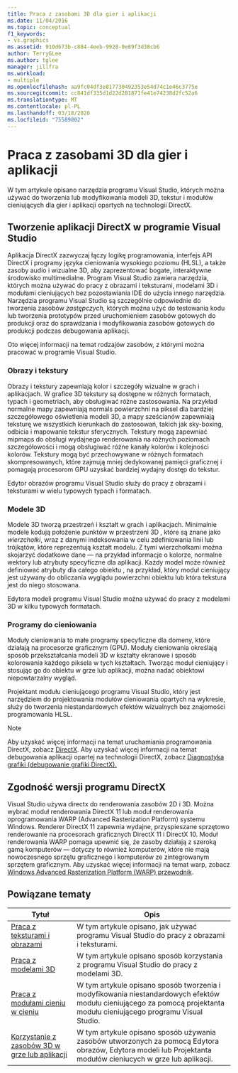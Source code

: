 ```yaml
---
title: Praca z zasobami 3D dla gier i aplikacji
ms.date: 11/04/2016
ms.topic: conceptual
f1_keywords:
- vs.graphics
ms.assetid: 910d673b-c884-4eeb-9928-0e89f3d38cb6
author: TerryGLee
ms.author: tglee
manager: jillfra
ms.workload:
- multiple
ms.openlocfilehash: aa9fc04df3e817730492353e54d74c1e46c3775e
ms.sourcegitcommit: cc841df335d1d22d281871fe41e74238d2fc52a6
ms.translationtype: MT
ms.contentlocale: pl-PL
ms.lasthandoff: 03/18/2020
ms.locfileid: "75589802"
---
```

# <a name="work-with-3d-assets-for-games-and-apps"></a>Praca z zasobami 3D dla gier i aplikacji

W tym artykule opisano narzędzia programu Visual Studio, których można używać do tworzenia lub modyfikowania modeli 3D, tekstur i modułów cieniujących dla gier i aplikacji opartych na technologii DirectX.

## <a name="directx-app-development-in-visual-studio"></a>Tworzenie aplikacji DirectX w programie Visual Studio

Aplikacja DirectX zazwyczaj łączy logikę programowania, interfejs API DirectX i programy języka cieniowania wysokiego poziomu (HLSL), a także zasoby audio i wizualne 3D, aby zaprezentować bogate, interaktywne środowisko multimedialne. Program Visual Studio zawiera narzędzia, których można używać do pracy z obrazami i teksturami, modelami 3D i modułami cieniujących bez pozostawiania IDE do użycia innego narzędzia. Narzędzia programu Visual Studio są szczególnie odpowiednie do tworzenia zasobów *zastępczych,* których można użyć do testowania kodu lub tworzenia prototypów przed uruchomieniem zasobów gotowych do produkcji oraz do sprawdzania i modyfikowania zasobów gotowych do produkcji podczas debugowania aplikacji.

Oto więcej informacji na temat rodzajów zasobów, z którymi można pracować w programie Visual Studio.

### <a name="images-and-textures"></a>Obrazy i tekstury

Obrazy i tekstury zapewniają kolor i szczegóły wizualne w grach i aplikacjach. W grafice 3D tekstury są dostępne w różnych formatach, typach i geometriach, aby obsługiwać różne zastosowania. Na przykład normalne mapy zapewniają normals powierzchni na piksel dla bardziej szczegółowego oświetlenia modeli 3D, a mapy sześcianów zapewniają teksturę we wszystkich kierunkach do zastosowań, takich jak sky-boxing, odbicia i mapowanie tekstur sferycznych. Tekstury mogą zapewniać mipmaps do obsługi wydajnego renderowania na różnych poziomach szczegółowości i mogą obsługiwać różne kanały kolorów i kolejności kolorów. Tekstury mogą być przechowywane w różnych formatach skompresowanych, które zajmują mniej dedykowanej pamięci graficznej i pomagają procesorom GPU uzyskać bardziej wydajny dostęp do tekstur.

Edytor obrazów programu Visual Studio służy do pracy z obrazami i teksturami w wielu typowych typach i formatach.

### <a name="3d-models"></a>Modele 3D

Modele 3D tworzą przestrzeń i kształt w grach i aplikacjach. Minimalnie modele kodują położenie punktów w przestrzeni 3D , które są znane jako *wierzchołki*, wraz z danymi indeksowania w celu zdefiniowania linii lub trójkątów, które reprezentują kształt modelu. Z tymi wierzchołkami można skojarzyć dodatkowe dane — na przykład informacje o kolorze, normalne wektory lub atrybuty specyficzne dla aplikacji. Każdy model może również definiować atrybuty dla całego obiektu , na przykład, który moduł cieniujący jest używany do obliczania wyglądu powierzchni obiektu lub która tekstura jest do niego stosowana.

Edytora modeli programu Visual Studio można używać do pracy z modelami 3D w kilku typowych formatach.

### <a name="shaders"></a>Programy do cieniowania

Moduły cieniowania to małe programy specyficzne dla domeny, które działają na procesorze graficznym (GPU). Moduły cieniowania określają sposób przekształcania modeli 3D w kształty ekranowe i sposób kolorowania każdego piksela w tych kształtach. Tworząc moduł cieniujący i stosując go do obiektu w grze lub aplikacji, można nadać obiektowi niepowtarzalny wygląd.

Projektant modułu cieniującego programu Visual Studio, który jest narzędziem do projektowania modułów cieniowania opartych na wykresie, służy do tworzenia niestandardowych efektów wizualnych bez znajomości programowania HLSL.

> [!NOTE]
> Aby uzyskać więcej informacji na temat uruchamiania programowania DirectX, zobacz [DirectX](/windows/win32/directx). Aby uzyskać więcej informacji na temat debugowania aplikacji opartej na technologii DirectX, zobacz [Diagnostyka grafiki (debugowanie grafiki DirectX).](../debugger/graphics/visual-studio-graphics-diagnostics.md)

## <a name="directx-version-compatibility"></a>Zgodność wersji programu DirectX

Visual Studio używa directx do renderowania zasobów 2D i 3D. Można wybrać moduł renderowania DirectX 11 lub moduł renderowania oprogramowania WARP (Advanced Rasterization Platform) systemu Windows. Renderer DirectX 11 zapewnia wydajne, przyspieszane sprzętowo renderowanie na procesorach graficznych DirectX 11 i DirectX 10. Moduł renderowania WARP pomaga upewnić się, że zasoby działają z szeroką gamą komputerów — dotyczy to również komputerów, które nie mają nowoczesnego sprzętu graficznego i komputerów ze zintegrowanym sprzętem graficznym. Aby uzyskać więcej informacji na temat warp, zobacz [Windows Advanced Rasterization Platform (WARP) przewodnik](/windows/win32/direct3darticles/directx-warp).

## <a name="related-topics"></a>Powiązane tematy

|Tytuł|Opis|
|-----------|-----------------|
|[Praca z teksturami i obrazami](../designers/working-with-textures-and-images.md)|W tym artykule opisano, jak używać programu Visual Studio do pracy z obrazami i teksturami.|
|[Praca z modelami 3D](../designers/working-with-3-d-models.md)|W tym artykule opisano sposób korzystania z programu Visual Studio do pracy z modelami 3D.|
|[Praca z modułami cieniu w cieniu](../designers/working-with-shaders.md)|W tym artykule opisano sposób tworzenia i modyfikowania niestandardowych efektów modułu cieniującego za pomocą projektanta modułu cieniującego programu Visual Studio.|
|[Korzystanie z zasobów 3D w grze lub aplikacji](../designers/using-3-d-assets-in-your-game-or-app.md)|W tym artykule opisano sposób używania zasobów utworzonych za pomocą Edytora obrazów, Edytora modeli lub Projektanta modułów cieniucych w grze lub aplikacji.|
